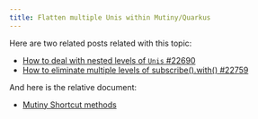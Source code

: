 ```yaml
---
title: Flatten multiple Unis within Mutiny/Quarkus
--- 
```


Here are two related posts related with this topic:

- [How to deal with nested levels of `Unis` #22690](https://github.com/quarkusio/quarkus/discussions/22690)
- [How to eliminate multiple levels of subscribe().with() #22759](https://github.com/quarkusio/quarkus/issues/22759)

And here is the relative document:

- [Mutiny Shortcut methods](https://smallrye.io/smallrye-mutiny/guides/shortcuts)


